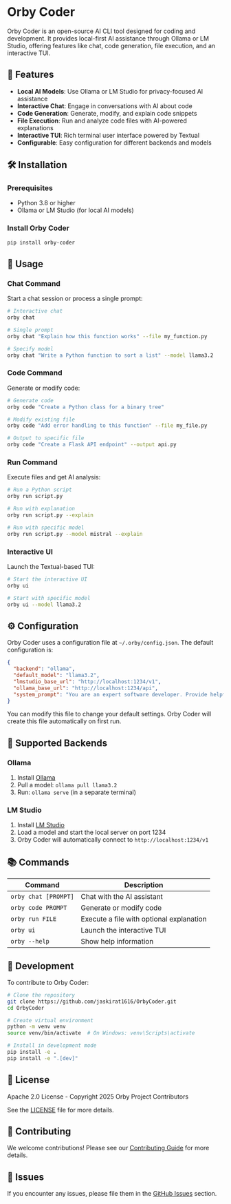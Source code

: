 # Orby Coder

Orby Coder is an open-source AI CLI tool designed for coding and development. It provides local-first AI assistance through Ollama or LM Studio, offering features like chat, code generation, file execution, and an interactive TUI.

## 🚀 Features

- **Local AI Models**: Use Ollama or LM Studio for privacy-focused AI assistance
- **Interactive Chat**: Engage in conversations with AI about code
- **Code Generation**: Generate, modify, and explain code snippets
- **File Execution**: Run and analyze code files with AI-powered explanations
- **Interactive TUI**: Rich terminal user interface powered by Textual
- **Configurable**: Easy configuration for different backends and models

## 🛠️ Installation

### Prerequisites

- Python 3.8 or higher
- Ollama or LM Studio (for local AI models)

### Install Orby Coder

```bash
pip install orby-coder
```

## 📖 Usage

### Chat Command

Start a chat session or process a single prompt:

```bash
# Interactive chat
orby chat

# Single prompt
orby chat "Explain how this function works" --file my_function.py

# Specify model
orby chat "Write a Python function to sort a list" --model llama3.2
```

### Code Command

Generate or modify code:

```bash
# Generate code
orby code "Create a Python class for a binary tree"

# Modify existing file
orby code "Add error handling to this function" --file my_file.py

# Output to specific file
orby code "Create a Flask API endpoint" --output api.py
```

### Run Command

Execute files and get AI analysis:

```bash
# Run a Python script
orby run script.py

# Run with explanation
orby run script.py --explain

# Run with specific model
orby run script.py --model mistral --explain
```

### Interactive UI

Launch the Textual-based TUI:

```bash
# Start the interactive UI
orby ui

# Start with specific model
orby ui --model llama3.2
```

## ⚙️ Configuration

Orby Coder uses a configuration file at `~/.orby/config.json`. The default configuration is:

```json
{
  "backend": "ollama",
  "default_model": "llama3.2",
  "lmstudio_base_url": "http://localhost:1234/v1",
  "ollama_base_url": "http://localhost:1234/api",
  "system_prompt": "You are an expert software developer. Provide helpful and accurate coding assistance."
}
```

You can modify this file to change your default settings. Orby Coder will create this file automatically on first run.

## 🤖 Supported Backends

### Ollama
1. Install [Ollama](https://ollama.com/)
2. Pull a model: `ollama pull llama3.2`
3. Run: `ollama serve` (in a separate terminal)

### LM Studio
1. Install [LM Studio](https://lmstudio.ai/)
2. Load a model and start the local server on port 1234
3. Orby Coder will automatically connect to `http://localhost:1234/v1`

## 📚 Commands

| Command | Description |
|--------|-------------|
| `orby chat [PROMPT]` | Chat with the AI assistant |
| `orby code PROMPT` | Generate or modify code |
| `orby run FILE` | Execute a file with optional explanation |
| `orby ui` | Launch the interactive TUI |
| `orby --help` | Show help information |

## 🔧 Development

To contribute to Orby Coder:

```bash
# Clone the repository
git clone https://github.com/jaskirat1616/OrbyCoder.git
cd OrbyCoder

# Create virtual environment
python -m venv venv
source venv/bin/activate  # On Windows: venv\Scripts\activate

# Install in development mode
pip install -e .
pip install -e ".[dev]"
```

## 📄 License

Apache 2.0 License - Copyright 2025 Orby Project Contributors

See the [LICENSE](LICENSE) file for more details.

## 🤝 Contributing

We welcome contributions! Please see our [Contributing Guide](CONTRIBUTING.md) for more details.

## 🐛 Issues

If you encounter any issues, please file them in the [GitHub Issues](https://github.com/jaskirat1616/OrbyCoder/issues) section.